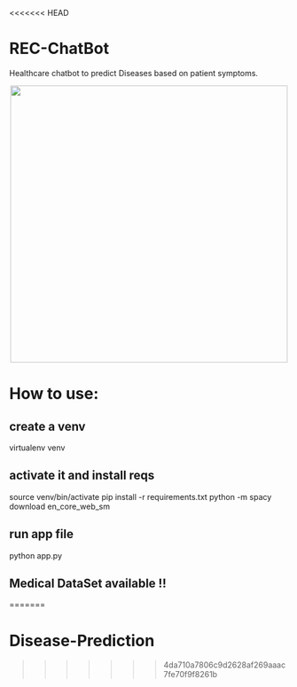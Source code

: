 <<<<<<< HEAD
# REC-ChatBot
Healthcare chatbot to predict Diseases based on patient symptoms.
<br>
<p align="center">
  <img src="screens\prediction.png" width="500" >
</p>

# How to use:
## create a venv 
virtualenv venv 

## activate it and install reqs
source venv/bin/activate
pip install -r requirements.txt 
python -m spacy download en_core_web_sm

## run app file
python app.py


Medical DataSet available !!
---- 
=======
# Disease-Prediction
>>>>>>> 4da710a7806c9d2628af269aaac7fe70f9f8261b
